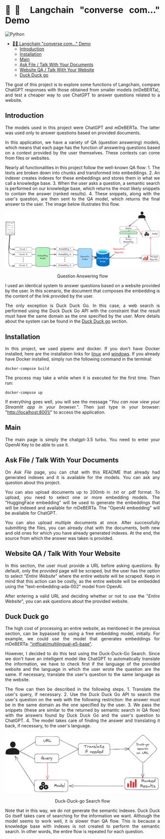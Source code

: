 # 🦜️🔗 Langchain "converse com..." Demo

![Python](https://img.shields.io/badge/python-3.10-blue)

- [🦜️🔗 Langchain "converse com..." Demo](#️-langchain-converse-com-demo)
  - [Introduction](#introduction)
  - [Installation](#installation)
  - [Main](#main)
  - [Ask File / Talk With Your Documents](#ask-file--talk-with-your-documents)
  - [Website QA / Talk With Your Website](#website-qa--talk-with-your-website)
  - [Duck Duck go](#duck-duck-go)

The goal of this project is to explore some functions of Langchain, compare ChatGPT responses with those obtained from smaller models (mDeBERTa), and test a cheaper way to use ChatGPT to answer questions related to a website.

## Introduction

The models used in this project were ChatGPT and mDeBERTa. The latter was used only to answer questions based on provided documents.

In this application, we have a variety of QA (question answering) models, which means that each page has the function of answering questions based on a context provided by the user themselves. These contexts can come from files or websites.

Nearly all functionalities in this project follow the well-known QA flow: 1. The texts are broken down into chunks and transformed into embeddings. 2. An indexer creates indexes for these embeddings and stores them in what we call a knowledge base. 3. When the user asks a question, a semantic search is performed on our knowledge base, which returns the most likely snippets to contain the answer (ranked results). 4. These snippets, along with the user's question, are then sent to the QA model, which returns the final answer to the user. The image below illustrates this flow.

<div style="text-align: center;"> 
    <img src="assets\qa_flow.png" alt="QA flow">
</div>
<p style="text-align: center;"> 
    Question Answering flow
</p>

I used an identical system to answer questions based on a website provided by the user. In this scenario, the document that composes the embedding is the content of the link provided by the user.

The only exception is Duck Duck Go. In this case, a web search is performed using the Duck Duck Go API with the constraint that the result must have the same domain as the one specified by the user. More details about the system can be found in the [Duck Duck go](#duck-duck-go) section.

## Installation

In this project, we used pipenv and docker. If you don't have Docker installed, here are the installation links for [linux](https://docs.docker.com/desktop/install/linux-install/) and [windows](https://docs.docker.com/desktop/install/windows-install/). If you already have Docker installed, simply run the following command in the terminal:

```console
docker-compose build
```

The process may take a while when it is executed for the first time. Then run:

```console
docker-compose up
```

If everything goes well, you will see the message "_You can now view your Streamlit app in your browser._". Then just type in your browser: "<http://localhost:8001/>" to access the application.

## Main

The main page is simply the chatgpt-3.5 turbo. You need to enter your OpenAI Key to be able to use it.

## Ask File / Talk With Your Documents

On _Ask File_ page, you can chat with this README that already had generated indexes and it is available for the models. You can ask any question about this project.

You can also upload documents up to 200mb in .txt or .pdf format. To upload, you need to select one or more embedding models. The "HuggingFace embedding" will be used to generate the embeddings that will be indexed and available for mDeBERTa. The "OpenAI embedding" will be available for ChatGPT.

You can also upload multiple documents at once. After successfully submitting the files, you can already chat with the documents, both new and old ones for which you have already generated indexes. At the end, the source from which the answer was taken is provided.

## Website QA / Talk With Your Website

In this section, the user must provide a URL before asking questions. By default, only the provided page will be scraped, but the user has the option to select "_Entire Website_" where the entire website will be scraped. Keep in mind that this action can be costly, as the entire website will be embedded using the "text-embedding-ada-002" model from OpenAI.

After entering a valid URL and deciding whether or not to use the "_Entire Website_", you can ask questions about the provided website.

## Duck Duck go

The high cost of processing an entire website, as mentioned in the previous section, can be bypassed by using a free embedding model, initially. For example, we could use the model that generates embeddings for mDeBERTa: ["intfloat/multilingual-e5-base"](https://huggingface.co/intfloat/multilingual-e5-base).

However, I decided to do this test using the Duck-Duck-Go Search. Since we don't have an intelligent model like ChatGPT to automatically translate the information, we have to check first if the language of the provided website and the language in which the user wrote the question are the same. If necessary, translate the user's question to the same language as the website.

The flow can then be described in the following steps. 1. Translate the user's query, if necessary. 2. Use the Duck Duck Go API to search the user's question on the web with the following restriction: the answer must be in the same domain as the one specified by the user. 3. We pass the snippets (these are similar to the returned by semantic search in QA flow) with the answers found by Duck Duck Go and the user's question to ChatGPT. 4. The model takes care of finding the answer and translating it back, if necessary, to the user's language.

<div style="text-align: center;">
    <img src="assets\duck_go_flow.png" alt="Duck Go flow">
</div>
<p style="text-align: center;"> 
    Duck-Duck-go Search flow
</p>

Note that in this way, we do not generate the semantic indexes. Duck Duck Go itself takes care of searching for the information we want. Although the model seems to work well, it is slower than QA flow. This is because a knowledge base with indexes is not created to perform the semantic search. In other words, the entire flow is repeated for each question.

<style>
    body {
        text-align: justify;
    }
</style>
